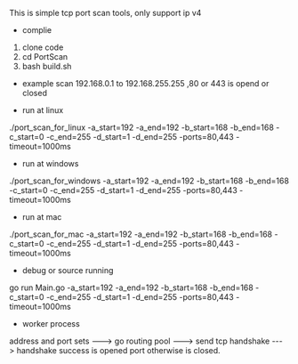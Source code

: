 This is simple tcp port scan tools, only support ip v4

* complie
1. clone code
2. cd PortScan
3. bash build.sh

* example 
scan 192.168.0.1 to 192.168.255.255 ,80 or 443 is opend or closed

* run at linux 

./port_scan_for_linux  -a_start=192 -a_end=192 -b_start=168 -b_end=168 -c_start=0 -c_end=255 -d_start=1 -d_end=255 -ports=80,443 -timeout=1000ms

* run at windows

./port_scan_for_windows -a_start=192 -a_end=192 -b_start=168 -b_end=168 -c_start=0 -c_end=255 -d_start=1 -d_end=255 -ports=80,443 -timeout=1000ms

* run at mac

./port_scan_for_mac  -a_start=192 -a_end=192 -b_start=168 -b_end=168 -c_start=0 -c_end=255 -d_start=1 -d_end=255 -ports=80,443 -timeout=1000ms

* debug or source running

go run Main.go -a_start=192 -a_end=192 -b_start=168 -b_end=168 -c_start=0 -c_end=255 -d_start=1 -d_end=255 -ports=80,443 -timeout=1000ms

* worker process

address and port sets ---> go routing pool ---> send tcp handshake ---> handshake success is opened port otherwise is closed. 